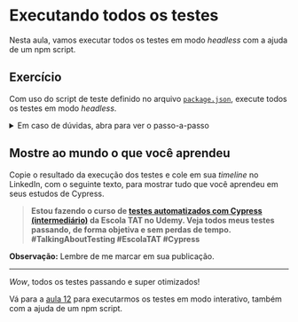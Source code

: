 # Executando todos os testes

Nesta aula, vamos executar todos os testes em modo _headless_ com a ajuda de um npm script.

## Exercício

Com uso do script de teste definido no arquivo [`package.json`](../package.json), execute todos os testes em modo _headless_.

<details><summary>Em caso de dúvidas, abra para ver o passo-a-passo</summary>
</br>

No terminal de linha de comando, na raiz do projeto, execute o comando `npm test` para executar todos os testes em modo _headless_.

Ao final da execução, você deve obter um resultado como o demonstrado abaixo.

```
(Run Finished)


       Spec                                              Tests  Passing  Failing  Pending  Skipped
  ┌────────────────────────────────────────────────────────────────────────────────────────────────┐
  │ ✔  api/createIssue.cy.js                    00:01        1        1        -        -        - │
  ├────────────────────────────────────────────────────────────────────────────────────────────────┤
  │ ✔  api/createProject.cy.js                  00:01        1        1        -        -        - │
  ├────────────────────────────────────────────────────────────────────────────────────────────────┤
  │ ✔  cli/gitClone.cy.js                       00:02        1        1        -        -        - │
  ├────────────────────────────────────────────────────────────────────────────────────────────────┤
  │ ✔  gui/createIssue.cy.js                    00:06        1        1        -        -        - │
  ├────────────────────────────────────────────────────────────────────────────────────────────────┤
  │ ✔  gui/createProject.cy.js                  00:06        1        1        -        -        - │
  ├────────────────────────────────────────────────────────────────────────────────────────────────┤
  │ ✔  gui/login.cy.js                          00:01        1        1        -        -        - │
  ├────────────────────────────────────────────────────────────────────────────────────────────────┤
  │ ✔  gui/logout.cy.js                         00:01        1        1        -        -        - │
  ├────────────────────────────────────────────────────────────────────────────────────────────────┤
  │ ✔  gui/setLabelOnIssue.cy.js                00:06        1        1        -        -        - │
  ├────────────────────────────────────────────────────────────────────────────────────────────────┤
  │ ✔  gui/setMilestoneOnIssue.cy.js            00:03        1        1        -        -        - │
  └────────────────────────────────────────────────────────────────────────────────────────────────┘
    ✔  All specs passed!                        00:32        9        9        -        -        -

```

</details>

## Mostre ao mundo o que você aprendeu

Copie o resultado da execução dos testes e cole em sua _timeline_ no LinkedIn, com o seguinte texto, para mostrar tudo que você aprendeu em seus estudos de Cypress.

> **Estou fazendo o curso de [testes automatizados com Cypress (intermediário)](https://www.udemy.com/course/testes-automatizados-com-cypress-intermediario/?referralCode=F14505FB0076672E51A2) da Escola TAT no Udemy. Veja todos meus testes passando, de forma objetiva e sem perdas de tempo. #TalkingAboutTesting #EscolaTAT #Cypress**

**Observação:** Lembre de me marcar em sua publicação.

___

_Wow_, todos os testes passando e super otimizados!

Vá para a [aula 12](./12.md) para executarmos os testes em modo interativo, também com a ajuda de um npm script.
